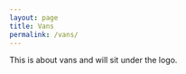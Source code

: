 ```yaml
---
layout: page
title: Vans
permalink: /vans/
---
```


This is about vans and will sit under the logo.
